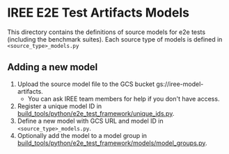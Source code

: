 # IREE E2E Test Artifacts Models

This directory contains the definitions of source models for e2e tests
(including the benchmark suites). Each source type of models is defined in
`<source_type>_models.py`

## Adding a new model

1.  Upload the source model file to the GCS bucket gs://iree-model-artifacts.
    -   You can ask IREE team members for help if you don't have access.
2.  Register a unique model ID in
    [build_tools/python/e2e_test_framework/unique_ids.py](/build_tools/python/e2e_test_framework/unique_ids.py).
3.  Define a new model with GCS URL and model ID in `<source_type>_models.py`.
4.  Optionally add the model to a model group in
    [build_tools/python/e2e_test_framework/models/model_groups.py](build_tools/python/e2e_test_framework/models/model_groups.py).
